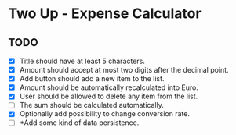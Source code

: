 # Two Up - Expense Calculator

## TODO

* [x] Title should have at least 5 characters.
* [x] Amount should accept at most two digits after the decimal point.
* [x] Add button should add a new item to the list.
* [x] Amount should be automatically recalculated into Euro.
* [x] User should be allowed to delete any item from the list.
* [ ] The sum should be calculated automatically.
* [x] Optionally add possibility to change conversion rate.
* [ ] *Add some kind of data persistence.
